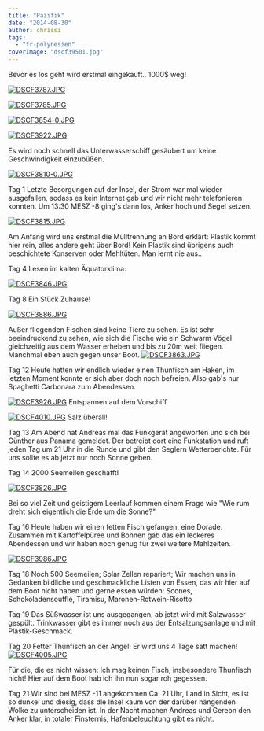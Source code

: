 ```yaml
---
title: "Pazifik"
date: "2014-08-30"
author: chrissi
tags: 
  - "fr-polynesien"
coverImage: "dscf39501.jpg"
---
```


Bevor es los geht wird erstmal eingekauft.. 1000$ weg!

[![DSCF3787.JPG](images/dscf37871.jpg)](https://hafenstrand.wordpress.com/wp-content/uploads/2014/09/dscf37871.jpg)

[![DSCF3785.JPG](images/dscf3785.jpg)](https://hafenstrand.wordpress.com/wp-content/uploads/2014/09/dscf3785.jpg)

[![DSCF3854-0.JPG](images/dscf3854-0.jpg)](https://hafenstrand.wordpress.com/wp-content/uploads/2014/09/dscf3854-0.jpg)

[![DSCF3922.JPG](images/dscf3922.jpg)](https://hafenstrand.wordpress.com/wp-content/uploads/2014/09/dscf3922.jpg)

Es wird noch schnell das Unterwasserschiff gesäubert um keine Geschwindigkeit einzubüßen.

[![DSCF3810-0.JPG](images/dscf3810-0.jpg)](https://hafenstrand.wordpress.com/wp-content/uploads/2014/09/dscf3810-0.jpg)

Tag 1 Letzte Besorgungen auf der Insel, der Strom war mal wieder ausgefallen, sodass es kein Internet gab und wir nicht mehr telefonieren konnten. Um 13:30 MESZ -8 ging's dann los, Anker hoch und Segel setzen.

[![DSCF3815.JPG](images/dscf3815.jpg)](https://hafenstrand.wordpress.com/wp-content/uploads/2014/09/dscf3815.jpg)

Am Anfang wird uns erstmal die Mülltrennung an Bord erklärt: Plastik kommt hier rein, alles andere geht über Bord! Kein Plastik sind übrigens auch beschichtete Konserven oder Mehltüten. Man lernt nie aus..

Tag 4 Lesen im kalten Äquatorklima:

[![DSCF3846.JPG](images/dscf3846.jpg)](https://hafenstrand.wordpress.com/wp-content/uploads/2014/09/dscf3846.jpg)

Tag 8 Ein Stück Zuhause!

[![DSCF3886.JPG](images/dscf3886.jpg)](https://hafenstrand.wordpress.com/wp-content/uploads/2014/09/dscf3886.jpg)

Außer fliegenden Fischen sind keine Tiere zu sehen. Es ist sehr beeindruckend zu sehen, wie sich die Fische wie ein Schwarm Vögel gleichzeitig aus dem Wasser erheben und bis zu 20m weit fliegen. Manchmal eben auch gegen unser Boot. [![DSCF3863.JPG](images/dscf3863.jpg)](https://hafenstrand.wordpress.com/wp-content/uploads/2014/09/dscf3863.jpg)

Tag 12 Heute hatten wir endlich wieder einen Thunfisch am Haken, im letzten Moment konnte er sich aber doch noch befreien. Also gab's nur Spaghetti Carbonara zum Abendessen.

[![DSCF3926.JPG](images/dscf3926.jpg)](https://hafenstrand.wordpress.com/wp-content/uploads/2014/09/dscf3926.jpg) Entspannen auf dem Vorschiff

[![DSCF4010.JPG](images/dscf4010.jpg)](https://hafenstrand.wordpress.com/wp-content/uploads/2014/09/dscf4010.jpg) Salz überall!

Tag 13 Am Abend hat Andreas mal das Funkgerät angeworfen und sich bei Günther aus Panama gemeldet. Der betreibt dort eine Funkstation und ruft jeden Tag um 21 Uhr in die Runde und gibt den Seglern Wetterberichte. Für uns sollte es ab jetzt nur noch Sonne geben.

Tag 14 2000 Seemeilen geschafft!

[![DSCF3826.JPG](images/dscf3826.jpg)](https://hafenstrand.wordpress.com/wp-content/uploads/2014/09/dscf3826.jpg)

Bei so viel Zeit und geistigem Leerlauf kommen einem Frage wie "Wie rum dreht sich eigentlich die Erde um die Sonne?"

Tag 16 Heute haben wir einen fetten Fisch gefangen, eine Dorade. Zusammen mit Kartoffelpüree und Bohnen gab das ein leckeres Abendessen und wir haben noch genug für zwei weitere Mahlzeiten.

[![DSCF3986.JPG](images/dscf3986.jpg)](https://hafenstrand.wordpress.com/wp-content/uploads/2014/09/dscf3986.jpg)

Tag 18 Noch 500 Seemeilen; Solar Zellen repariert; Wir machen uns in Gedanken bildliche und geschmackliche Listen von Essen, das wir hier auf dem Boot nicht haben und gerne essen würden: Scones, Schokoladensoufflé, Tiramisu, Maronen-Rotwein-Risotto

Tag 19 Das Süßwasser ist uns ausgegangen, ab jetzt wird mit Salzwasser gespült. Trinkwasser gibt es immer noch aus der Entsalzungsanlage und mit Plastik-Geschmack.

Tag 20 Fetter Thunfisch an der Angel! Er wird uns 4 Tage satt machen! [![DSCF4005.JPG](images/dscf4005.jpg)](https://hafenstrand.wordpress.com/wp-content/uploads/2014/09/dscf4005.jpg)

Für die, die es nicht wissen: Ich mag keinen Fisch, insbesondere Thunfisch nicht! Hier auf dem Boot hab ich ihn nun sogar roh gegessen.

Tag 21 Wir sind bei MESZ -11 angekommen Ca. 21 Uhr, Land in Sicht, es ist so dunkel und diesig, dass die Insel kaum von der darüber hängenden Wolke zu unterscheiden ist. In der Nacht machen Andreas und Gereon den Anker klar, in totaler Finsternis, Hafenbeleuchtung gibt es nicht.
